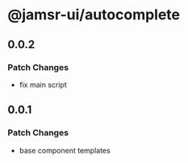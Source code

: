 # @jamsr-ui/autocomplete

## 0.0.2

### Patch Changes

- fix main script

## 0.0.1

### Patch Changes

- base component templates
